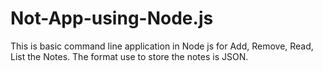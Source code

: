 # Not-App-using-Node.js
This is basic command line application in Node js for Add, Remove, Read, List the Notes. The format use to store the notes is JSON. 
